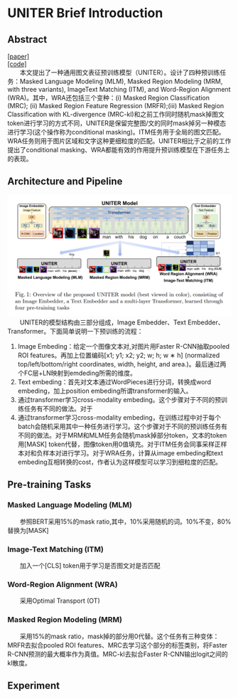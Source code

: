 # UNITER Brief Introduction
## Abstract
[[paper]](https://arxiv.org/abs/1909.11740)<br/>
[[code]](https://github.com/ChenRocks/UNITER)<br/>
&emsp;&emsp;本文提出了一种通用图文表征预训练模型（UNITER）。设计了四种预训练任务：Masked Language Modeling
(MLM), Masked Region Modeling (MRM, with three variants), ImageText Matching (ITM), and Word-Region Alignment (WRA)。其中，WRA还包括三个变种：(i) Masked Region
Classification (MRC); (ii) Masked Region Feature Regression (MRFR);(iii)
Masked Region Classification with KL-divergence (MRC-kl)和之前工作同时随机mask掉图文token进行学习的方式不同，UNITER是保留完整图/文的同时mask掉另一种模态进行学习(这个操作称为conditional masking)。ITM任务用于全局的图文匹配。WRA任务则用于图片区域和文字这种更细粒度的匹配。UNITER相比于之前的工作提出了conditional masking、WRA都能有效的作用提升预训练模型在下游任务上的表现。
## Architecture and Pipeline
![struct](https://github.com/haiqiangy/paper_reading/blob/main/multi-modal/figs/uniter_structure.png?raw=true)<br/>
&emsp;&emsp;UNITER的模型结构由三部分组成，Image Embedder、Text Embedder、Transformer。下面简单说明一下预训练的流程：<br/>
1. Image Embeding：给定一个图像文本对,对图片用Faster R-CNN抽取pooled ROI features。再加上位置编码[x1; y1; x2; y2; w; h; w ∗ h] (normalized top/left/bottom/right coordinates, width,
height, and area.)。最后通过两个FC层+LN映射到emdeding所需的维度。
2. Text embeding：首先对文本通过WordPieces进行分词，转换成word embeding，加上position embeding所谓transformer的输入。
3. 通过transformer学习cross-modality embeding。这个步骤对于不同的预训练任务有不同的做法。对于
3. 通过transformer学习cross-modality embeding，在训练过程中对于每个batch会随机采用其中一种任务进行学习。这个步骤对于不同的预训练任务有不同的做法。对于MRM和MLM任务会随机mask掉部分token，文本的token用[MASK] token代替，图像token用0值填充。对于ITM任务会同事采样正样本对和负样本对进行学习。对于WRA任务，计算从image embeding和text embeding互相转换的cost，作者认为这样模型可以学习到细粒度的匹配。
## Pre-training Tasks
### Masked Language Modeling (MLM)
&emsp;&emsp;参照BERT采用15%的mask ratio,其中，10%采用随机的词。10%不变，80%替换为[MASK]
### Image-Text Matching (ITM)
&emsp;&emsp;加入一个[CLS] token用于学习是否图文对是否匹配
### Word-Region Alignment (WRA)
&emsp;&emsp;采用Optimal Transport (OT)
### Masked Region Modeling (MRM) 
&emsp;&emsp;采用15%的mask ratio，mask掉的部分用0代替。这个任务有三种变体：MRFR去拟合pooled ROI features、MRC去学习这个部分的标签类别，将Faster R-CNN预测的最大概率作为真值。MRC-kl去拟合Faster R-CNN输出logit之间的kl散度。
## Experiment

